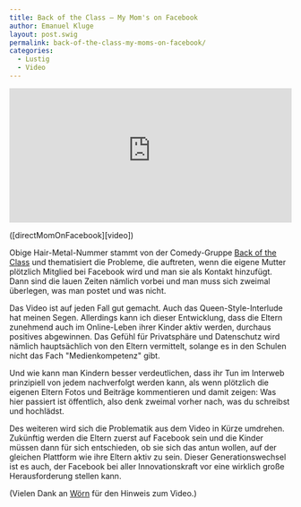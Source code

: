 ```yaml
---
title: Back of the Class — My Mom's on Facebook
author: Emanuel Kluge
layout: post.swig
permalink: back-of-the-class-my-moms-on-facebook/
categories:
  - Lustig
  - Video
---
```


<div style="position: relative; max-width: 560px; padding-top: 47.727273%; margin: 1em 0; overflow: hidden">
  <iframe width="560" height="315" src="https://www.youtube-nocookie.com/embed/o_QePidL750?rel=0" frameborder="0" allowfullscreen style="position: absolute; top: 0; right: 0; bottom: 0; left: 0; width: 100%; height: 100%"></iframe>
</div>
([directMomOnFacebook][video])

Obige Hair-Metal-Nummer stammt von der Comedy-Gruppe [Back of the Class][backoftheclass] und thematisiert die Probleme, die auftreten, wenn die eigene Mutter plötzlich Mitglied bei Facebook wird und man sie als Kontakt hinzufügt. Dann sind die lauen Zeiten nämlich vorbei und man muss sich zweimal überlegen, was man postet und was nicht.

Das Video ist auf jeden Fall gut gemacht. Auch das Queen-Style-Interlude hat meinen Segen. Allerdings kann ich dieser Entwicklung, dass die Eltern zunehmend auch im Online-Leben ihrer Kinder aktiv werden, durchaus positives abgewinnen. Das Gefühl für Privatsphäre und Datenschutz wird nämlich hauptsächlich von den Eltern vermittelt, solange es in den Schulen nicht das Fach "Medienkompetenz" gibt.

Und wie kann man Kindern besser verdeutlichen, dass ihr Tun im Interweb prinzipiell von jedem nachverfolgt werden kann, als wenn plötzlich die eigenen Eltern Fotos und Beiträge kommentieren und damit zeigen: Was hier passiert ist öffentlich, also denk zweimal vorher nach, was du schreibst und hochlädst.

Des weiteren wird sich die Problematik aus dem Video in Kürze umdrehen. Zukünftig werden die Eltern zuerst auf Facebook sein und die Kinder müssen dann für sich entschieden, ob sie sich das antun wollen, auf der gleichen Plattform wie ihre Eltern aktiv zu sein. Dieser Generationswechsel ist es auch, der Facebook bei aller Innovationskraft vor eine wirklich große Herausforderung stellen kann.

(Vielen Dank an [Wörn][dauerfeuer] für den Hinweis zum Video.)

[video]: http://www.youtube.com/watch?v=o_QePidL750
[backoftheclass]: http://backoftheclass.net/
[dauerfeuer]: http://dauerfeuer.net/
